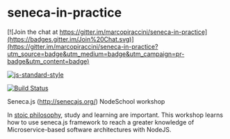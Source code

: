 # seneca-in-practice

[![Join the chat at https://gitter.im/marcopiraccini/seneca-in-practice](https://badges.gitter.im/Join%20Chat.svg)](https://gitter.im/marcopiraccini/seneca-in-practice?utm_source=badge&utm_medium=badge&utm_campaign=pr-badge&utm_content=badge)

[![js-standard-style](https://cdn.rawgit.com/feross/standard/master/badge.svg)](https://github.com/feross/standard)

[![Build Status](https://travis-ci.org/marcopiraccini/seneca-in-practice.svg?branch=master)](https://travis-ci.org/marcopiraccini/seneca-in-practice)

Seneca.js (http://senecajs.org/) NodeSchool workshop

In [stoic philosophy](https://en.wikipedia.org/wiki/Stoicism), study and learning are important. This workshop learns how to use seneca.js framework to reach a greater knowledge of Microservice-based software architectures with NodeJS.
